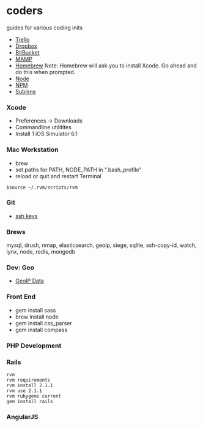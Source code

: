 coders
======

guides for various coding inits

- [Trello](http://www.trello.com)
- [Dropbox](www.dropbox.com)
- [BitBucket](https://bitbucket.org/)
- [MAMP](http://www.mamp.info/en/)
- [Homebrew](http://brew.sh/) Note: Homebrew will ask you to install Xcode. Go ahead and do this when prompted.
- [Node](http://nodejs.org/)
- [NPM](https://www.npmjs.org/)
- [Sublime](http://www.sublimetext.com/)


###  Xcode
  - Preferences -> Downloads
  - Commandline utilitites
  - Install 1 iOS Simulator 6.1


### Mac Workstation

- brew
- set paths for PATH, NODE_PATH  in ".bash_profile"
- reload or quit and restart Terminal
```
$source ~/.rvm/scripts/rvm
```

### Git
 - [ssh keys](https://confluence.atlassian.com/display/BITBUCKET/Set+up+SSH+for+Git)



###  Brews
mysql, drush, nmap, elasticsearch, geoip, siege, sqlite, ssh-copy-id, watch, lynx, node, redis, mongodb

### Dev: Geo
 - [GeoIP Data](http://dev.maxmind.com/geoip/legacy/install/city/)


### Front End
- gem install sass
- brew install node
- gem install css_parser
- gem install compass

### PHP Development


### Rails

```
rvm
rvm requirements
rvm install 2.1.1
rvm use 2.1.1 
rvm rubygems current
gem install rails
```


### AngularJS




